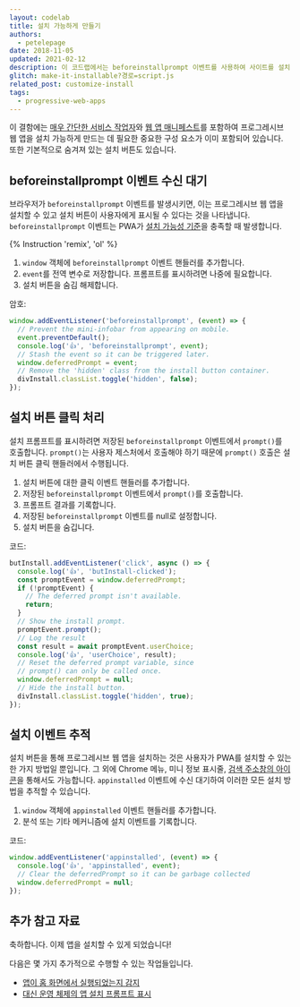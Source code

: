 ```yaml
---
layout: codelab
title: 설치 가능하게 만들기
authors:
  - petelepage
date: 2018-11-05
updated: 2021-02-12
description: 이 코드랩에서는 beforeinstallprompt 이벤트를 사용하여 사이트를 설치 가능하게 만드는 방법을 알아봅니다.
glitch: make-it-installable?경로=script.js
related_post: customize-install
tags:
  - progressive-web-apps
---
```


이 결함에는 [매우 간단한 서비스 작업자](https://glitch.com/edit/#!/make-it-installable?path=service-worker.js)와 [웹 앱 매니페스트](https://glitch.com/edit/#!/make-it-installable?path=manifest.json)를 포함하여 프로그레시브 웹 앱을 설치 가능하게 만드는 데 필요한 중요한 구성 요소가 이미 포함되어 있습니다. 또한 기본적으로 숨겨져 있는 설치 버튼도 있습니다.

## beforeinstallprompt 이벤트 수신 대기

브라우저가 `beforeinstallprompt` 이벤트를 발생시키면, 이는 프로그레시브 웹 앱을 설치할 수 있고 설치 버튼이 사용자에게 표시될 수 있다는 것을 나타냅니다. `beforeinstallprompt` 이벤트는 PWA가 [설치 가능성 기준](/install-criteria/)을 충족할 때 발생합니다.

{% Instruction 'remix', 'ol' %}

1. `window` 객체에 `beforeinstallprompt` 이벤트 핸들러를 추가합니다.
2. `event`를 전역 변수로 저장합니다. 프롬프트를 표시하려면 나중에 필요합니다.
3. 설치 버튼을 숨김 해제합니다.

암호:

```js
window.addEventListener('beforeinstallprompt', (event) => {
  // Prevent the mini-infobar from appearing on mobile.
  event.preventDefault();
  console.log('👍', 'beforeinstallprompt', event);
  // Stash the event so it can be triggered later.
  window.deferredPrompt = event;
  // Remove the 'hidden' class from the install button container.
  divInstall.classList.toggle('hidden', false);
});
```

## 설치 버튼 클릭 처리

설치 프롬프트를 표시하려면 저장된 `beforeinstallprompt` 이벤트에서 `prompt()`를 호출합니다. `prompt()`는 사용자 제스처에서 호출해야 하기 때문에 `prompt()` 호출은 설치 버튼 클릭 핸들러에서 수행됩니다.

1. 설치 버튼에 대한 클릭 이벤트 핸들러를 추가합니다.
2. 저장된 `beforeinstallprompt` 이벤트에서 `prompt()`를 호출합니다.
3. 프롬프트 결과를 기록합니다.
4. 저장된 `beforeinstallprompt` 이벤트를 null로 설정합니다.
5. 설치 버튼을 숨깁니다.

코드:

```js
butInstall.addEventListener('click', async () => {
  console.log('👍', 'butInstall-clicked');
  const promptEvent = window.deferredPrompt;
  if (!promptEvent) {
    // The deferred prompt isn't available.
    return;
  }
  // Show the install prompt.
  promptEvent.prompt();
  // Log the result
  const result = await promptEvent.userChoice;
  console.log('👍', 'userChoice', result);
  // Reset the deferred prompt variable, since
  // prompt() can only be called once.
  window.deferredPrompt = null;
  // Hide the install button.
  divInstall.classList.toggle('hidden', true);
});
```

## 설치 이벤트 추적

설치 버튼을 통해 프로그레시브 웹 앱을 설치하는 것은 사용자가 PWA를 설치할 수 있는 한 가지 방법일 뿐입니다. 그 외에 Chrome 메뉴, 미니 정보 표시줄, [검색 주소창의 아이콘](/promote-install/#browser-promotion)을 통해서도 가능합니다. `appinstalled` 이벤트에 수신 대기하여 이러한 모든 설치 방법을 추적할 수 있습니다.

1. `window` 객체에 `appinstalled` 이벤트 핸들러를 추가합니다.
2. 분석 또는 기타 메커니즘에 설치 이벤트를 기록합니다.

코드:

```js
window.addEventListener('appinstalled', (event) => {
  console.log('👍', 'appinstalled', event);
  // Clear the deferredPrompt so it can be garbage collected
  window.deferredPrompt = null;
});
```

## 추가 참고 자료

축하합니다. 이제 앱을 설치할 수 있게 되었습니다!

다음은 몇 가지 추가적으로 수행할 수 있는 작업들입니다.

- [앱이 홈 화면에서 실행되었는지 감지](/customize-install/#detect-mode)
- [대신 운영 체제의 앱 설치 프롬프트 표시](https://developer.chrome.com/blog/app-install-banners-native/)
